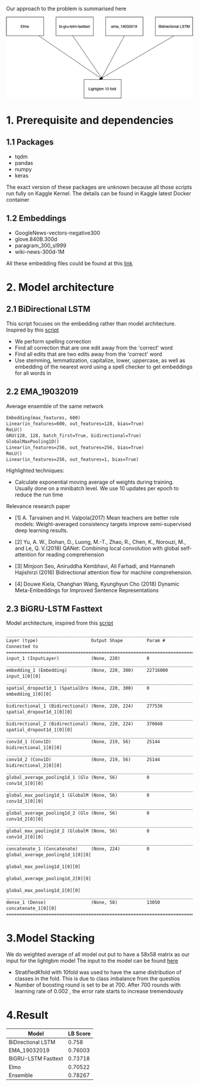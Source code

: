 Our approach to the problem is summarised here 

![model](overall_structure.png) <br>



# 1. Prerequisite and dependencies
## 1.1 Packages
- tqdm
- pandas
- numpy
- keras

The exact version of these packages are unknown because all those scripts run fully on Kaggle Kernel. The details can be found in Kaggle latest Docker container

## 1.2 Embeddings
- GoogleNews-vectors-negative300
- glove.840B.300d
- paragram_300_sl999
- wiki-news-300d-1M

All these embedding files could be found at this [link](https://www.kaggle.com/dttung2905/popular-embedding) 


# 2. Model architecture
## 2.1 BiDirectional LSTM
This script focuses on the embedding rather than model architecture. Inspired by this [script](https://www.kaggle.com/wowfattie/3rd-place)


- We perform spelling correction
- Find all correction that are one edit away from the 'correct' word
- Find all edits that are two edits away from the 'correct' word
- Use stemming, lemmatization, capitalize, lower, uppercase, as well as embedding of the nearest word using a spell checker to get embeddings for all words in

## 2.2 EMA_19032019
Average ensemble of the same network 
```
Embedding(max_features, 600)
Linear(in_features=600, out_features=128, bias=True)
ReLU()
GRU(128, 128, batch_first=True, bidirectional=True)
GlobalMaxPooling1D()
Linear(in_features=256, out_features=256, bias=True)
ReLU()
Linear(in_features=256, out_features=1, bias=True)
```

Highlighted techniques:

- Calculate exponential moving average of weights during training. Usually done on a minibatch level. We use 10 updates per epoch to reduce the run time

Relevance research paper

- [1] A. Tarvainen and H. Valpola(2017) Mean teachers are better role models: Weight-averaged consistency targets improve semi-supervised deep learning results.

- [2] Yu, A. W., Dohan, D., Luong, M.-T., Zhao, R., Chen, K., Norouzi, M., and Le, Q. V.(2018) QANet: Combining local convolution with global self-attention for reading comprehension

- [3] Minjoon Seo, Aniruddha Kembhavi, Ali Farhadi, and Hannaneh Hajishirzi (2016) Bidirectional attention flow for machine comprehension.

- [4] Douwe Kiela, Changhan Wang, Kyunghyun Cho (2018) Dynamic Meta-Embeddings for Improved Sentence Representations

## 2.3 BiGRU-LSTM Fasttext
Model architecture, inspired from this [script](https://www.kaggle.com/tunguz/bi-gru-lstm-cnn-poolings-fasttext/comments) 

```
__________________________________________________________________________________________________
Layer (type)                    Output Shape         Param #     Connected to                     
==================================================================================================
input_1 (InputLayer)            (None, 220)          0                                            
__________________________________________________________________________________________________
embedding_1 (Embedding)         (None, 220, 300)     22716000    input_1[0][0]                    
__________________________________________________________________________________________________
spatial_dropout1d_1 (SpatialDro (None, 220, 300)     0           embedding_1[0][0]                
__________________________________________________________________________________________________
bidirectional_1 (Bidirectional) (None, 220, 224)     277536      spatial_dropout1d_1[0][0]        
__________________________________________________________________________________________________
bidirectional_2 (Bidirectional) (None, 220, 224)     370048      spatial_dropout1d_1[0][0]        
__________________________________________________________________________________________________
conv1d_1 (Conv1D)               (None, 219, 56)      25144       bidirectional_1[0][0]            
__________________________________________________________________________________________________
conv1d_2 (Conv1D)               (None, 219, 56)      25144       bidirectional_2[0][0]            
__________________________________________________________________________________________________
global_average_pooling1d_1 (Glo (None, 56)           0           conv1d_1[0][0]                   
__________________________________________________________________________________________________
global_max_pooling1d_1 (GlobalM (None, 56)           0           conv1d_1[0][0]                   
__________________________________________________________________________________________________
global_average_pooling1d_2 (Glo (None, 56)           0           conv1d_2[0][0]                   
__________________________________________________________________________________________________
global_max_pooling1d_2 (GlobalM (None, 56)           0           conv1d_2[0][0]                   
__________________________________________________________________________________________________
concatenate_1 (Concatenate)     (None, 224)          0           global_average_pooling1d_1[0][0] 
                                                                 global_max_pooling1d_1[0][0]     
                                                                 global_average_pooling1d_2[0][0] 
                                                                 global_max_pooling1d_2[0][0]     
__________________________________________________________________________________________________
dense_1 (Dense)                 (None, 58)           13050       concatenate_1[0][0]              
==================================================================================================
```


# 3.Model Stacking

We do weighted average of all model out put to have a 58x58 matrix as our input for the lightgbm model
The input to the model can be found [here](https://www.kaggle.com/dttung2905/ensembling-ndsc)

- StratifiedKfold with  10fold was used to have the same distribution of classes in the fold. This is due to class imbalance from the questios
- Number of boosting round is set to be at 700. After 700 rounds with learning rate of 0.002 , the error rate starts to increase tremendously 

# 4.Result
| Model               | LB Score |
|---------------------|----------|
| BiDirectional LSTM  | 0.758    |
| EMA_19032019        | 0.76003  |
| BiGRU-LSTM Fasttext | 0.73718  |
| Elmo                | 0.70522  |
| Ensemble            | 0.78267  |
